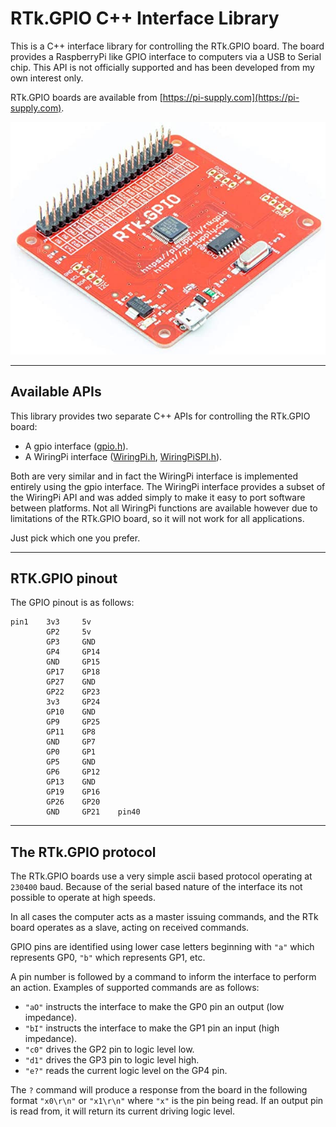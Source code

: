# RTk.GPIO C++ Interface Library

This is a C++ interface library for controlling the RTk.GPIO board.
The board provides a RaspberryPi like GPIO interface to computers via a USB to Serial chip.
This API is not officially supported and has been developed from my own interest only.

RTk.GPIO boards are available from [https://pi-supply.com](https://pi-supply.com).

![The RTk.GPIO board](images/RTkGPIO.jpg)


----
## Available APIs

This library provides two separate C++ APIs for controlling the RTk.GPIO board:
- A gpio interface ([gpio.h](gpio.h)).
- A WiringPi interface ([WiringPi.h](WiringPi.h), [WiringPiSPI.h](WiringPiSPI.h)).

Both are very similar and in fact the WiringPi interface is implemented entirely using the gpio interface.
The WiringPi interface provides a subset of the WiringPi API and was added simply to make it easy to port software between platforms.
Not all WiringPi functions are available however due to limitations of the RTk.GPIO board, so it will not work for all applications.

Just pick which one you prefer.


---
## RTK.GPIO pinout

The GPIO pinout is as follows:
```
pin1    3v3     5v
        GP2     5v
        GP3     GND
        GP4     GP14
        GND     GP15
        GP17    GP18
        GP27    GND
        GP22    GP23
        3v3     GP24
        GP10    GND
        GP9     GP25
        GP11    GP8
        GND     GP7
        GP0     GP1
        GP5     GND
        GP6     GP12
        GP13    GND
        GP19    GP16
        GP26    GP20
        GND     GP21    pin40
```


---
## The RTk.GPIO protocol

The RTk.GPIO boards use a very simple ascii based protocol operating at `230400` baud.
Because of the serial based nature of the interface its not possible to operate at high speeds.

In all cases the computer acts as a master issuing commands, and the RTk board operates as a slave, acting on received commands.

GPIO pins are identified using lower case letters beginning with `"a"` which represents GP0, `"b"` which represents GP1, etc.

A pin number is followed by a command to inform the interface to perform an action.
Examples of supported commands are as follows:

- `"aO"` instructs the interface to make the GP0 pin an output (low impedance).
- `"bI"` instructs the interface to make the GP1 pin an input (high impedance).
- `"c0"` drives the GP2 pin to logic level low.
- `"d1"` drives the GP3 pin to logic level high.
- `"e?"` reads the current logic level on the GP4 pin.

The `?` command will produce a response from the board in the following format `"x0\r\n"` or `"x1\r\n"` where `"x"` is the pin being read.
If an output pin is read from, it will return its current driving logic level.
